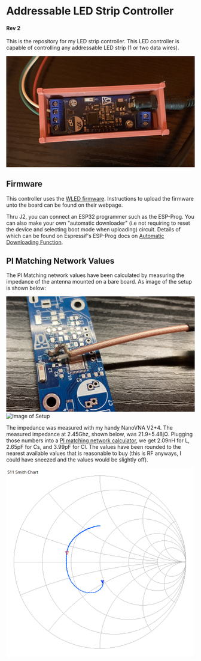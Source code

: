 # Addressable LED Strip Controller
#### Rev 2

This is the repository for my LED strip controller. This LED controller is capable of controlling any addressable LED strip (1 or two data wires).

![Image of Controller](docs/controller_pic.jpg)

## Firmware

This controller uses the [WLED firmware](https://github.com/Aircoookie/WLED). Instructions to upload the firmware unto the board can be found on their webpage.

Thru J2, you can connect an ESP32 programmer such as the ESP-Prog. You can also make your own "automatic downloader" (i.e not requiring to reset the device and selecting boot mode when uploading) circuit. Details of which can be found on Espressif's ESP-Prog docs on [Automatic Downloading Function](https://espressif-docs.readthedocs-hosted.com/projects/espressif-esp-iot-solution/en/latest/hw-reference/ESP-Prog_guide.html#automatic-downloading-function).

## PI Matching Network Values

The PI Matching network values have been calculated by measuring the impedance of the antenna mounted on a bare board. As image of the setup is shown below:

![Image of PCB Setup](docs/setup_pic2.jpg)
![Image of Setup](docs/setup_pic.jpg)

The impedance was measured with my handy NanoVNA V2+4. The measured impedance at 2.45Ghz, shown below, was 21.9+5.48jΩ. Plugging those numbers into a [PI matching network calculator](https://www.eeweb.com/tools/pi-match/), we get 2.09nH for L, 2.65pF for Cs, and 3.99pF for Cl. The values have been rounded to the nearest available values that is reasonable to buy (this is RF anyways, I could have sneezed and the values would be slightly off).

![Image of VNA output](docs/splot.png)
